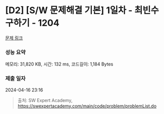 # [D2] [S/W 문제해결 기본] 1일차 - 최빈수 구하기 - 1204 

[문제 링크](https://swexpertacademy.com/main/code/problem/problemDetail.do?contestProbId=AV13zo1KAAACFAYh) 

### 성능 요약

메모리: 31,820 KB, 시간: 132 ms, 코드길이: 1,184 Bytes

### 제출 일자

2024-04-16 23:16



> 출처: SW Expert Academy, https://swexpertacademy.com/main/code/problem/problemList.do